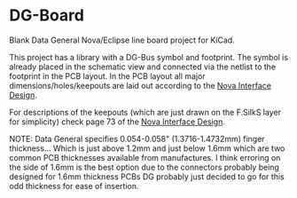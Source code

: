 # DG-Board
Blank Data General Nova/Eclipse line board project for KiCad.

This project has a library with a DG-Bus symbol and footprint.
The symbol is already placed in the schematic view and connected via the netlist to the footprint in the PCB layout.
In the PCB layout all major dimensions/holes/keepouts are laid out according to the [Nova Interface Design](http://bitsavers.trailing-edge.com/pdf/dg/015-000031-05_Nova_InterfaceDesign_May78.pdf).

For descriptions of the keepouts (which are just drawn on the F.SilkS layer for simplicity) check page 73 of the [Nova Interface Design](http://bitsavers.trailing-edge.com/pdf/dg/015-000031-05_Nova_InterfaceDesign_May78.pdf).

NOTE: Data General specifies 0.054-0.058" (1.3716-1.4732mm) finger thickness... Which is just above 1.2mm and just below 1.6mm which are two common PCB thicknesses available from manufactures.
I think erroring on the side of 1.6mm is the best option due to the connectors probably being designed for 1.6mm thickness PCBs DG probably just decided to go for this odd thickness for ease of insertion.
